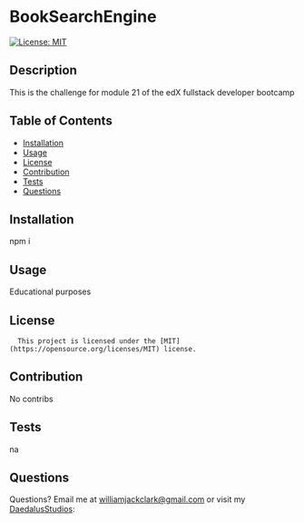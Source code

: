 # BookSearchEngine
  [![License: MIT](https://img.shields.io/badge/License-MIT-yellow.svg)](https://opensource.org/licenses/MIT)
  ## Description
  This is the challenge for module 21 of the edX fullstack developer bootcamp
  ## Table of Contents
  * [Installation](#installation)
  * [Usage](#usage)
  * [License](#license)
  * [Contribution](#contribution)
  * [Tests](#tests)
  * [Questions](#questions)
   
  ## Installation
  npm i

  ## Usage
  Educational purposes

  ## License
      This project is licensed under the [MIT](https://opensource.org/licenses/MIT) license.

  ## Contribution
  No contribs

  ## Tests
  na

  ## Questions
  Questions?  Email me at williamjackclark@gmail.com or visit my [DaedalusStudios](GitHub):
  